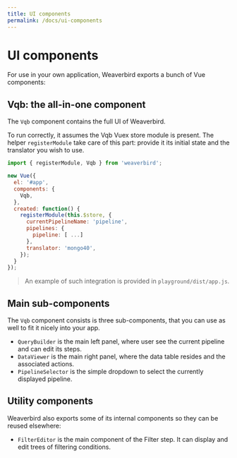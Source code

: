 ```yaml
---
title: UI components
permalink: /docs/ui-components
---
```


# UI components

For use in your own application, Weaverbird exports a bunch of Vue components:

## Vqb: the all-in-one component

The `Vqb` component contains the full UI of Weaverbird.

To run correctly, it assumes the Vqb Vuex store module is present. The helper `registerModule` take care of this part: provide it its initial state and the translator you wish to use. 

```js
import { registerModule, Vqb } from 'weaverbird';

new Vue({
  el: '#app',
  components: {
    Vqb,
  },
  created: function() {
    registerModule(this.$store, {
      currentPipelineName: 'pipeline',
      pipelines: {
        pipeline: [ ...]
      },
      translator: 'mongo40',
    });
  }
});

```

> An example of such integration is provided in `playground/dist/app.js`.

## Main sub-components

The `Vqb` component consists is three sub-components, that you can use as well to fit it nicely into your app.

- `QueryBuilder` is the main left panel, where user see the current pipeline and can edit its steps.
- `DataViewer` is the main right panel, where the data table resides and the associated actions.
- `PipelineSelector` is the simple dropdown to select the currently displayed pipeline.

## Utility components

Weaverbird also exports some of its internal components so they can be reused elsewhere:

- `FilterEditor` is the main component of the Filter step. It can display and edit trees of filtering conditions.
